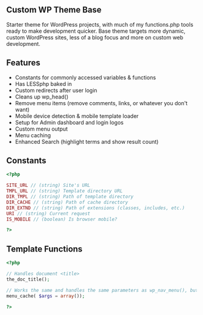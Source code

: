 Custom WP Theme Base
--------------------

Starter theme for WordPress projects, with much of my functions.php tools ready to make development quicker. Base theme targets more dynamic, custom WordPress sites, less of a blog focus and more on custom web development.


Features
--------
- Constants for commonly accessed variables & functions
- Has LESSphp baked in
- Custom redirects after user login
- Cleans up wp_head()
- Remove menu items (remove comments, links, or whatever you don't want)
- Mobile device detection & mobile template loader
- Setup for Admin dashboard and login logos
- Custom menu output
- Menu caching
- Enhanced Search (highlight terms and show result count)


Constants
---------
```php
<?php 

SITE_URL // (string) Site's URL
TMPL_URL // (string) Template directory URL
DIR_TMPL // (string) Path of template directory
DIR_CACHE // (string) Path of cache directory
DIR_EXTND // (string) Path of extensions (classes, includes, etc.)
URI // (string) Current request
IS_MOBILE // (boolean) Is browser mobile?

?>
```
Template Functions
------------------
```php
<?php 

// Handles document <title>
the_doc_title(); 

// Works the same and handles the same parameters as wp_nav_menu(), but also caches menu
menu_cache( $args = array()); 

?>
```
